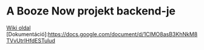 # A Booze Now projekt backend-je

[Wiki oldal](https://github.com/booze-now/backend/wiki)
[Dokumentáció]:https://docs.google.com/document/d/1ClMO8asB3KhNkM8TVvUtrIHfdESTulud
